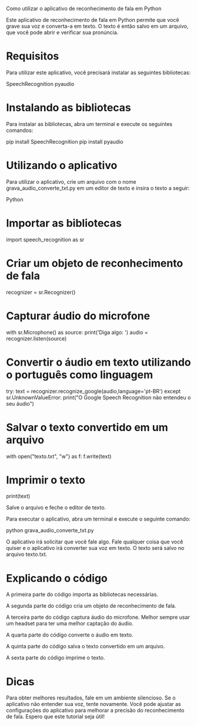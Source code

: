 Como utilizar o aplicativo de reconhecimento de fala em Python

Este aplicativo de reconhecimento de fala em Python permite que você grave sua voz e converta-a em texto. O texto é então salvo em um arquivo, que você pode abrir e verificar sua pronúncia.

# Requisitos
Para utilizar este aplicativo, você precisará instalar as seguintes bibliotecas:

SpeechRecognition
pyaudio

# Instalando as bibliotecas
Para instalar as bibliotecas, abra um terminal e execute os seguintes comandos:

pip install SpeechRecognition
pip install pyaudio

# Utilizando o aplicativo
Para utilizar o aplicativo, crie um arquivo com o nome grava_audio_converte_txt.py em um editor de texto e insira o texto a seguir:

Python
# Importar as bibliotecas
import speech_recognition as sr

# Criar um objeto de reconhecimento de fala
recognizer = sr.Recognizer()

# Capturar áudio do microfone
with sr.Microphone() as source:
    print('Diga algo: ')
    audio = recognizer.listen(source)

# Convertir o áudio em texto utilizando o português como linguagem
try:
    text = recognizer.recognize_google(audio,language='pt-BR')
except sr.UnknownValueError:
    print("O Google Speech Recognition não entendeu o seu áudio")

# Salvar o texto convertido em um arquivo
with open("texto.txt", "w") as f:
    f.write(text)

# Imprimir o texto
print(text)


Salve o arquivo e feche o editor de texto.

Para executar o aplicativo, abra um terminal e execute o seguinte comando:

python grava_audio_converte_txt.py

O aplicativo irá solicitar que você fale algo. Fale qualquer coisa que você quiser e o aplicativo irá converter sua voz em texto. O texto será salvo no arquivo texto.txt.

# Explicando o código

A primeira parte do código importa as bibliotecas necessárias.

A segunda parte do código cria um objeto de reconhecimento de fala.

A terceira parte do código captura áudio do microfone. Melhor sempre usar um headset para ter uma melhor captação do áudio.

A quarta parte do código converte o áudio em texto.

A quinta parte do código salva o texto convertido em um arquivo.

A sexta parte do código imprime o texto.


# Dicas
Para obter melhores resultados, fale em um ambiente silencioso.
Se o aplicativo não entender sua voz, tente novamente.
Você pode ajustar as configurações do aplicativo para melhorar a precisão do reconhecimento de fala.
Espero que este tutorial seja útil!